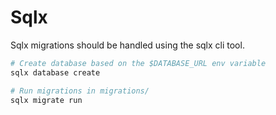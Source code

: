 # Sqlx
Sqlx migrations should be handled using the sqlx cli tool.
```sh
# Create database based on the $DATABASE_URL env variable
sqlx database create

# Run migrations in migrations/
sqlx migrate run
```
